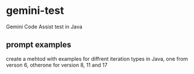 # gemini-test
Gemini Code Assist test in Java

## prompt examples

create a mehtod with examples for diffrent iteration types in Java, one from verson 6, otherone for version 8, 11 and 17
